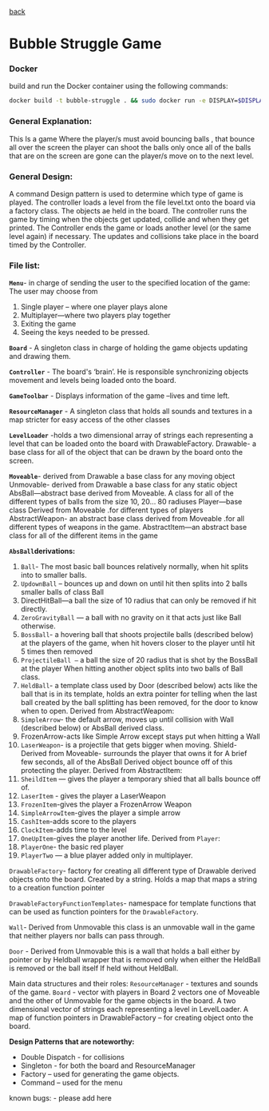 [back](../README.md)
# Bubble Struggle Game

### Docker
build and run the Docker container using the following commands:
```sh
docker build -t bubble-struggle . && sudo docker run -e DISPLAY=$DISPLAY -v /tmp/.X11-unix:/tmp/.X11-unix --rm bubble-struggle
```
### General Explanation:
This Is a game Where the player/s must avoid bouncing balls , that bounce all over the screen  the player can shoot the balls  only once all of the balls that are on the screen are gone can the player/s move on to the next level.

### General Design: 
A command Design pattern is used to determine which type of game is played.
The controller loads a level from the file level.txt onto the board via a factory class.
The objects ae held in the board.
The controller runs the game by timing when the objects get updated, collide and when they get printed.
The Controller ends the game or loads another level (or the same level again) if necessary. 
The updates and collisions take place in the board timed by the Controller.

### File list:
**`Menu`**- in charge of sending the user to the specified location of the game:
	The user may choose from 
1) Single player – where one player plays alone 
2) Multiplayer—where two players play together
3) Exiting the game 
4) Seeing the keys needed to be pressed.

**`Board`** - A singleton class in charge of holding the game objects updating and drawing them.

**`Controller`** - The board's ‘brain’. He is responsible synchronizing objects movement and levels being loaded onto the board.

**`GameToolbar`** - Displays information of the game –lives and time left.

**`ResourceManager`** - A singleton class that holds all sounds and textures in a map stricter for easy access of the other classes

**`LevelLoader`** -holds a two dimensional array of strings each representing a level that can be loaded onto the board with DrawableFactory.
Drawable- a base class for all of the object that can be drawn by the board onto the screen.

**`Moveable`**- derived from Drawable a base class for any moving object
Unmovable- derived from Drawable a base class for any static object
AbsBall—abstract base derived from Moveable. A class for all of the different types of balls from the size 10, 20... 80 radiuses
Player—base class Derived from Moveable .for different types of players
AbstractWeapon- an abstract base class derived from Moveable .for all different types of weapons in the game.
AbstractItem—an abstract base class for all of the different items in the game

**`AbsBall`derivations:**
1) `Ball`- The most basic ball bounces relatively normally, when hit splits into to smaller balls.
2) `UpdownBall` – bounces up and down on until hit then splits into 2 balls smaller balls of class Ball 
3) DirectHitBall—a ball the size of 10 radius that can only be removed if hit directly.
4) `ZeroGravityBall` — a ball with no gravity on it that acts just like Ball otherwise.
5) `BossBall`- a hovering ball that shoots projectile balls (described below) at the players of the game, when hit hovers closer to the player until hit 5 times then removed 
6) `ProjectileBall —` a ball the size of 20 radius that is shot by the BossBall at the player 
When hitting another object splits into two balls of Ball class.
7) `HeldBall`- a template class used by Door (described below) acts like the ball that is in its template, holds an extra pointer for telling when the last ball created by the ball splitting has been removed, for the door to know when to open.
Derived from AbstractWeapom:
1) `SimpleArrow`- the default arrow, moves up until collision with Wall (described below) or AbsBall derived class.
2) FrozenArrow-acts like Simple Arrow except stays put when hitting a Wall
3) `LaserWeapon`- is a projectile that gets bigger when moving.
Shield-Derived from Moveable- surrounds the player that owns it for 
A brief few seconds, all of the AbsBall Derived object bounce off of this protecting the player.
Derived from AbstractItem:
1) `SheildItem` — gives the player a temporary shied that all balls bounce off of.
2) `LaserItem` - gives the player a LaserWeapon
3) `FrozenItem`-gives the player a FrozenArrow Weapon
4) `SimpleArrowItem`-gives the player a simple arrow
4) `CashItem`-adds score to the players
5) `ClockItem`-adds time to the level
6) `OneUpItem`-gives the player another life.
Derived from `Player`:
1) `PlayerOne`- the basic red player
2) `PlayerTwo` — a blue player added only in multiplayer.

`DrawableFactory`- factory for creating all different type of Drawable derived objects onto the board. Created by a string. Holds a map that maps a string to a creation function pointer 

`DrawableFactoryFunctionTemplates`- namespace for template functions that can be used as function pointers for the `DrawableFactory`.

`Wall`- Derived from Unmovable this class is an unmovable wall in the game that neither players nor balls can pass through. 

`Door` - Derived from Unmovable this is a wall that holds a ball either by pointer or by Heldball wrapper that is removed only when either the HeldBall is removed or the ball itself 
If held without HeldBall.


Main data structures and their roles:
`ResourceManager` - textures and sounds of the game. 
`Board` - vector with players in Board
2 vectors one of Moveable and the other of Unmovable for the game objects in the board.
  A two dimensional vector of strings each representing a level in LevelLoader.
A map of function pointers in DrawableFactory – for creating object onto the board.

**Design Patterns that are noteworthy:**

- Double Dispatch - for collisions
- Singleton - for both the board and ResourceManager
- Factory – used for generating the game objects.
- Command – used for the menu

known bugs:
    - please add here 